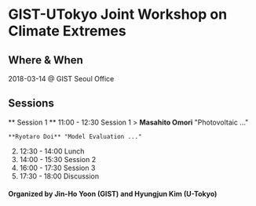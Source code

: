 # GIST-UTokyo Joint Workshop on Climate Extremes

## Where & When 	
2018-03-14 @ GIST Seoul Office

## Sessions 
** Session 1 ** 11:00 - 12:30	Session 1
	> **Masahito Omori** "Photovoltaic ..."

	**Ryotaro Doi** "Model Evaluation ..."
2. 12:30 - 14:00 	Lunch
3. 14:00 - 15:30 	Session 2
4. 16:00 - 17:30 	Session 3
5. 17:30 - 18:00 	Discussion

#### Organized by Jin-Ho Yoon (GIST) and Hyungjun Kim (U-Tokyo)
<!--stackedit_data:
eyJoaXN0b3J5IjpbLTg5NzExNzI5XX0=
-->
